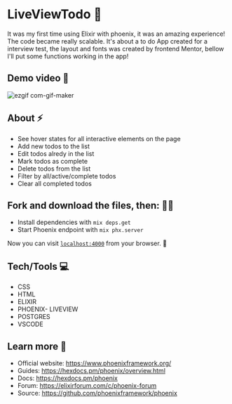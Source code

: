 # LiveViewTodo 🧾

It was my first time using Elixir with phoenix, it was an amazing experience! The code became really scalable. It's about a to do App created for a interview test, the layout and fonts was created by frontend Mentor, bellow I'll put some functions working in the app! 

## Demo video 📸
![ezgif com-gif-maker](https://user-images.githubusercontent.com/104602579/192145699-e8d86ffc-de03-4edd-8512-010368421a3e.gif)

## About ⚡

* See hover states for all interactive elements on the page
* Add new todos to the list
* Edit todos alredy in the list
* Mark todos as complete
* Delete todos from the list
* Filter by all/active/complete todos
* Clear all completed todos

## Fork and download the files, then: 👨‍💻
 * Install dependencies with `mix deps.get`
 * Start Phoenix endpoint with `mix phx.server`
  
Now you can visit [`localhost:4000`](http://localhost:4000) from your browser. 🚀

## Tech/Tools 💻
 * CSS
 * HTML
 * ELIXIR
 * PHOENIX- LIVEVIEW
 * POSTGRES
 * VSCODE

## Learn more 🔗

  * Official website: https://www.phoenixframework.org/
  * Guides: https://hexdocs.pm/phoenix/overview.html
  * Docs: https://hexdocs.pm/phoenix
  * Forum: https://elixirforum.com/c/phoenix-forum
  * Source: https://github.com/phoenixframework/phoenix

